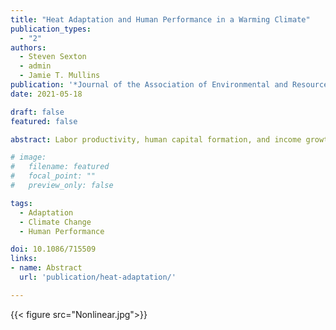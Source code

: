 ```yaml
---
title: "Heat Adaptation and Human Performance in a Warming Climate"
publication_types:
  - "2"
authors:
  - Steven Sexton
  - admin
  - Jamie T. Mullins
publication: '*Journal of the Association of Environmental and Resource Economists*'
date: 2021-05-18

draft: false
featured: false

abstract: Labor productivity, human capital formation, and income growth decline amid hot ambient temperatures. The implications of such temperature sensitivity for climate change damages depend upon the capacity for human adaptation to persistent temperature changes---as opposed to idiosyncratic temperature variation. Studying millions of collegiate track and field performances from 2005 to 2019, this paper shows that performance diminution in hot ambient conditions is mitigated by heat adaptation, a physiological response to heat stress and associated physical and cognitive impairments. Across varied specifications of the temperature-performance relationship, adaptation reduces performance losses from alternative climate change scenarios by more than 50%.

# image:
#   filename: featured
#   focal_point: ""
#   preview_only: false

tags:
  - Adaptation 
  - Climate Change 
  - Human Performance

doi: 10.1086/715509
links:
- name: Abstract
  url: 'publication/heat-adaptation/'

---
```


<!-- ![screen reader text](Nonlinear.jpg "caption") -->
{{< figure src="Nonlinear.jpg">}}